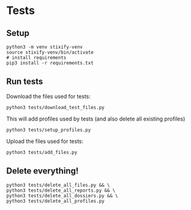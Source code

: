# Tests

## Setup

```shell
python3 -m venv stixify-venv
source stixify-venv/bin/activate
# install requirements
pip3 install -r requirements.txt
````

## Run tests

Download the files used for tests:

```shell
python3 tests/download_test_files.py
```

This will add profiles used by tests (and also delete all existing profiles)

```shell
python3 tests/setup_profiles.py
```

Upload the files used for tests:

```shell
python3 tests/add_files.py
```


## Delete everything!

```shell
python3 tests/delete_all_files.py && \
python3 tests/delete_all_reports.py && \
python3 tests/delete_all_dossiers.py && \
python3 tests/delete_all_profiles.py
```